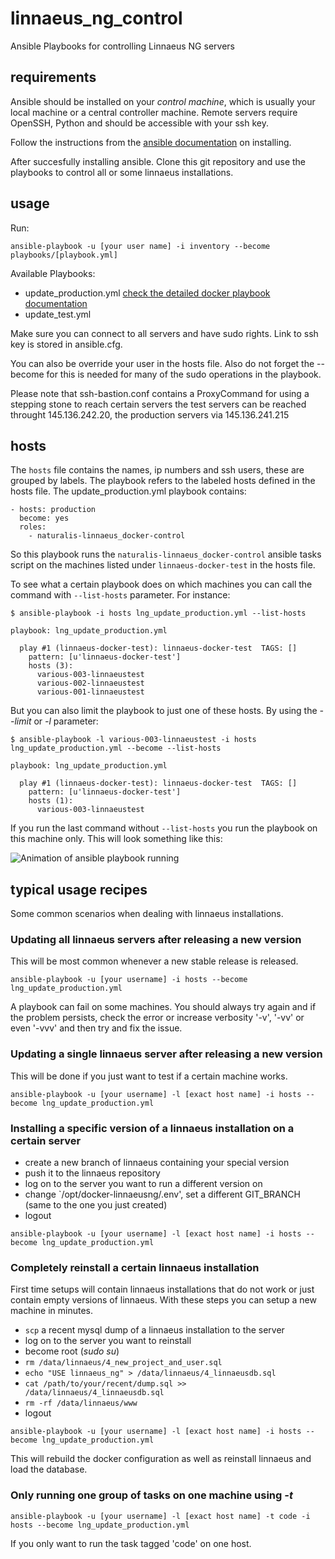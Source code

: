 # linnaeus_ng_control
Ansible Playbooks for controlling Linnaeus NG servers

 
## requirements

Ansible should be installed on your _control machine_, which is usually your local machine or a central
controller machine.  Remote servers require OpenSSH, Python and should be accessible with your ssh key.

Follow the instructions from the 
[ansible documentation](https://docs.ansible.com/ansible/latest/installation_guide/intro_installation.html#installing-the-control-machine) on installing.

After succesfully installing ansible. Clone this git repository and use the playbooks to control all or
some linnaeus installations.

## usage
Run:

```
ansible-playbook -u [your user name] -i inventory --become playbooks/[playbook.yml]
```

Available Playbooks:

* update_production.yml [check the detailed docker playbook documentation](https://github.com/naturalis/linnaeus_ng_control/tree/master/linnaeus.ansible/roles/naturalis-linnaeus_docker-control)
* update_test.yml

Make sure you can connect to all servers and have sudo rights. Link to ssh key is stored in ansible.cfg.

You can also be override your user in the hosts file. Also do not forget the --become for this is needed for
many of the sudo operations in the playbook.

Please note that ssh-bastion.conf contains a ProxyCommand for using a stepping stone to reach certain servers the 
test servers can be reached throught 145.136.242.20, the production servers via 145.136.241.215


## hosts

The `hosts` file contains the names, ip numbers and ssh users, these are grouped by labels. The playbook
refers to the labeled hosts defined in the hosts file. The update_production.yml playbook contains:

```
- hosts: production
  become: yes
  roles:
    - naturalis-linnaeus_docker-control
```

So this playbook runs the `naturalis-linnaeus_docker-control` ansible tasks script on the machines listed 
under `linnaeus-docker-test` in the hosts file.

To see what a certain playbook does on which machines you can call the command with `--list-hosts` parameter.
For instance:

```
$ ansible-playbook -i hosts lng_update_production.yml --list-hosts

playbook: lng_update_production.yml

  play #1 (linnaeus-docker-test): linnaeus-docker-test	TAGS: []
    pattern: [u'linnaeus-docker-test']
    hosts (3):
      various-003-linnaeustest
      various-002-linnaeustest
      various-001-linnaeustest
```

But you can also limit the playbook to just one of these hosts. By using the _--limit_ or _-l_ parameter:

```
$ ansible-playbook -l various-003-linnaeustest -i hosts lng_update_production.yml --become --list-hosts 

playbook: lng_update_production.yml

  play #1 (linnaeus-docker-test): linnaeus-docker-test	TAGS: []
    pattern: [u'linnaeus-docker-test']
    hosts (1):
      various-003-linnaeustest
```

If you run the last command without `--list-hosts` you run the playbook on this machine only. This
will look something like this:


![Animation of ansible playbook running](http://g.recordit.co/1M3195aKQi.gif)



## typical usage recipes

Some common scenarios when dealing with linnaeus installations.

### Updating all linnaeus servers after releasing a new version

This will be most common whenever a new stable release is released.

```ansible-playbook -u [your username] -i hosts --become lng_update_production.yml```

A playbook can fail on some machines. You should always try again and if the problem persists, check 
the error or increase verbosity '-v', '-vv' or even '-vvv' and then try and fix the issue.

### Updating a single linnaeus server after releasing a new version

This will be done if you just want to test if a certain machine works.

```ansible-playbook -u [your username] -l [exact host name] -i hosts --become lng_update_production.yml```

### Installing a specific version of a linnaeus installation on a certain server

* create a new branch of linnaeus containing your special version
* push it to the linnaeus repository
* log on to the server you want to run a different version on
* change `/opt/docker-linnaeusng/.env', set a different GIT_BRANCH (same to the one you just created)
* logout

```ansible-playbook -u [your username] -l [exact host name] -i hosts --become lng_update_production.yml```

### Completely reinstall a certain linnaeus installation

First time setups will contain linnaeus installations that do not work or just contain empty versions
of linnaeus. With these steps you can setup a new machine in minutes.

* `scp` a recent mysql dump of a linnaeus installation to the server
* log on to the server you want to reinstall
* become root (_sudo su_)
* `rm /data/linnaeus/4_new_project_and_user.sql`
* `echo "USE linnaeus_ng" > /data/linnaeus/4_linnaeusdb.sql`
* `cat /path/to/your/recent/dump.sql >> /data/linnaeus/4_linnaeusdb.sql`
* `rm -rf /data/linnaeus/www`
* logout

```ansible-playbook -u [your username] -l [exact host name] -i hosts --become lng_update_production.yml```

This will rebuild the docker configuration as well as reinstall linnaeus and load the database.

### Only running one group of tasks on one machine using _-t_

```ansible-playbook -u [your username] -l [exact host name] -t code -i hosts --become lng_update_production.yml```

If you only want to run the task tagged 'code' on one host.


